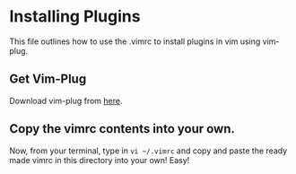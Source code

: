 # Installing Plugins

This file outlines how to use the .vimrc to 
install plugins in vim using vim-plug. 

## Get Vim-Plug 

Download vim-plug from [here](https://github.com/junegunn/vim-plug). 

## Copy the vimrc contents into your own. 

Now, from your terminal, type in `vi ~/.vimrc` and copy and paste 
the ready made vimrc in this directory into your own!
Easy!
